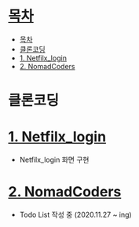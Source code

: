 # [목차](#목차)
- [목차](#목차)
- [클론코딩](#클론코딩)
- [1. Netfilx_login](#1-netfilx_login)
- [2. NomadCoders](#2-nomadcoders)

# 클론코딩

# [1. Netfilx_login](01.Nefilx)
- Netfilx_login 화면 구현

# [2. NomadCoders](CloneCoding/02.NomadCoders)
- Todo List 작성 중 (2020.11.27 ~ ing)